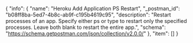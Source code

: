 {
  "info": {
    "name": "Heroku Add Application PS Restart",
    "_postman_id": "b08ff8ba-5ed7-4b8c-ab9f-c195b4619c95",
    "description": "Restart processes of an app. Specify either ps or type to restart only the specified processes. Leave both blank to restart the entire app.",
    "schema": "https://schema.getpostman.com/json/collection/v2.0.0/"
  },
  "item": []
}